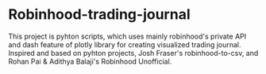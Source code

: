 # Robinhood-trading-journal

This project is pyhton scripts, which uses mainly robinhood's private API and dash feature of plotly library for creating visualized trading journal. Inspired and based on pyhton projects, Josh Fraser's robinhood-to-csv, and Rohan Pai & Adithya Balaji's Robinhood Unofficial.

